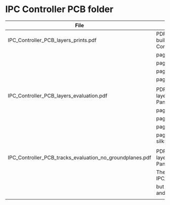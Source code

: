 # IPC Controller PCB folder  

|                          File                            |                                              Contents                                                          |
|----------------------------------------------------------|----------------------------------------------------------------------------------------------------------------|
| IPC_Controller_PCB_layers_prints.pdf                     | PDF file containing PCB basic layers for building the Instrument Panel Cluster Controller board at home.       |
|                                                          |         page 1 : Top layer (copper)                                                                            |
|                                                          |         page 2 : Bottom layer (copper)                                                                         |
|                                                          |         page 3 : Top overlay (silkscreen)                                                                      |
|                                                          |         page 4 : Bottom overlay (silkscreen)                                                                   |
|                                                          |                                                                                                                |
| IPC_Controller_PCB_layers_evaluation.pdf                 | PDF file containing combined PCB basic layers for evaluation of the Instrument Panel Cluster Controller board. |
|                                                          |         page 1 : Top layer on top                                                                              |
|                                                          |         page 2 : Bottom layer on top                                                                           |
|                                                          |         page 3 : Top layer on top, no silkscreen                                                               |
|                                                          |         page 4 : Bottom layer on top, no silkscreen                                                            |
|                                                          |                                                                                                                |
| IPC_Controller_PCB_tracks_evaluation_no_groundplanes.pdf | PDF file containing combined PCB basic layers for evaluation of the Instrument Panel Cluster Controller board. |
|                                                          |         The same as the file IPC_Controller_PCB_layers_evaluation.pdf                                          |
|                                                          |         but with the groundplanes on Top layer and Botom layer removed.                                        |
|                                                          |                                                                                                                |
